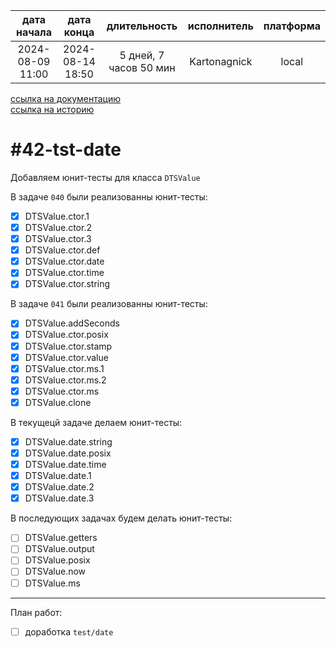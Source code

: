 |   дата начала    |    дата конца    |      длительность      | исполнитель  | платформа |
|:----------------:|:----------------:|:----------------------:|:------------:|:---------:|
| 2024-08-09 11:00 | 2024-08-14 18:50 | 5 дней, 7 часов 50 мин | Kartonagnick |   local   |

[ссылка на документацию](../docs.md)  
[ссылка на историю](../history.md#-v042-tst)  

#42-tst-date
============
Добавляем юнит-тесты для класса `DTSValue`  

В задаче `040` были реализованны юнит-тесты:  
  - [x] DTSValue.ctor.1  
  - [x] DTSValue.ctor.2  
  - [x] DTSValue.ctor.3  
  - [x] DTSValue.ctor.def  
  - [x] DTSValue.ctor.date  
  - [x] DTSValue.ctor.time  
  - [x] DTSValue.ctor.string  

В задаче `041` были реализованны юнит-тесты:  
  - [x] DTSValue.addSeconds  
  - [x] DTSValue.ctor.posix  
  - [x] DTSValue.ctor.stamp  
  - [x] DTSValue.ctor.value  
  - [x] DTSValue.ctor.ms.1  
  - [x] DTSValue.ctor.ms.2  
  - [x] DTSValue.ctor.ms  
  - [x] DTSValue.clone  

В текущецй задаче делаем юнит-тесты:  
  - [x] DTSValue.date.string  
  - [x] DTSValue.date.posix  
  - [x] DTSValue.date.time  
  - [x] DTSValue.date.1  
  - [x] DTSValue.date.2  
  - [x] DTSValue.date.3  

В последующих задачах будем делать юнит-тесты:  
  - [ ] DTSValue.getters  
  - [ ] DTSValue.output  
  - [ ] DTSValue.posix  
  - [ ] DTSValue.now  
  - [ ] DTSValue.ms  

--------------------------------------------------------------------------------

План работ:  
  - [ ] доработка `test/date`  
